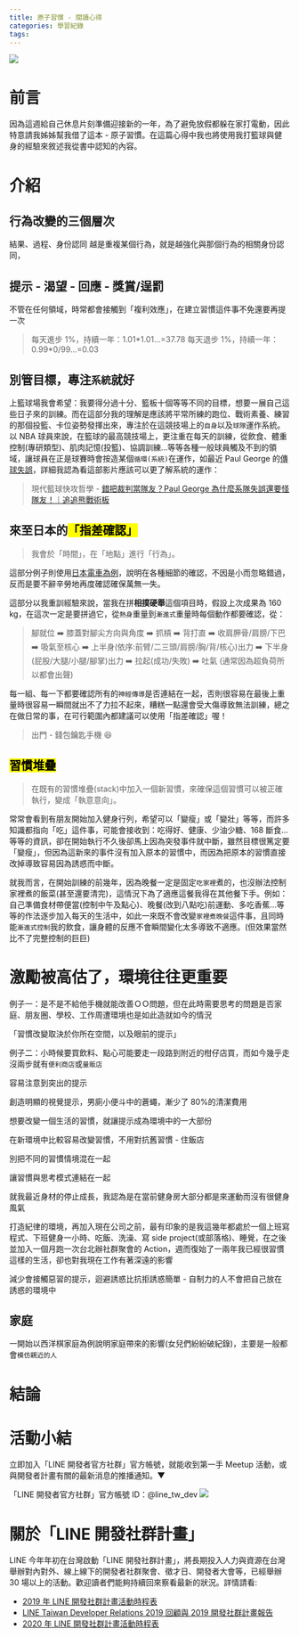 ```yaml
---
title: 原子習慣 - 閱讀心得
categories: 學習紀錄
tags:
---
```


<style>
  section.compact {
    font-size: 150%  
  }
  img[alt~="center"] {
    display: block;
    margin: 0 auto;
  }
</style>

![](https://nijialin.com/images/2020/1.png)

# 前言

因為這週給自己休息片刻準備迎接新的一年，為了避免放假都躲在家打電動，因此特意請我姊姊幫我借了這本 - 原子習慣。在這篇心得中我也將使用我打籃球與健身的經驗來敘述我從書中認知的內容。

<!-- more -->

# 介紹

## 行為改變的三個層次

結果、過程、身份認同
越是重複某個行為，就是越強化與那個行為的相關身份認同，

## 提示 - 渴望 - 回應 - 獎賞/逞罰

不管在任何領域，時常都會接觸到「複利效應」，在建立習慣這件事不免還要再提一次

> 每天進步 1%，持續一年：1.01\*1.01...=37.78
> 每天退步 1%，持續一年：0.99\*0/99...=0.03

## 別管目標，專注`系統`就好

上籃球場我會希望：我要得分過十分、籃板十個等等不同的目標，想要一展自己這些日子來的訓練。而在這部分我的理解是應該將平常所練的跑位、戰術素養、練習的那個投籃、卡位姿勢發揮出來，專注於在這競技場上的`自身`以及`球隊`運作系統。以 NBA 球員來說，在籃球的最高競技場上，更注重在每天的訓練，從飲食、體重控制(專研類型)、肌肉記憶(投籃)、協調訓練...等等各種一般球員觸及不到的領域，讓球員在正是球賽時會按造某個`循環(系統)`在運作，如最近 Paul George 的[傳球失誤](https://basketball.biji.co/index.php?q=news&act=info&id=24146&subtitle=%E3%80%90%E5%BD%B1%E7%89%87%E3%80%91NBA+%2F+%E7%AB%99%E4%BD%8D%E5%A4%AA%E6%BC%82%E4%BA%AE%EF%BC%81Paul+George%E8%AA%A4%E5%82%B3%E7%B5%A6%E5%BA%95%E8%A7%92%E8%A3%81%E5%88%A4%E9%87%80%E5%A4%B1%E8%AA%A4)，詳細我認為看這部影片應該可以更了解系統的運作：

> 現代籃球快攻哲學 - [錯把裁判當隊友？Paul George 為什麼系隊失誤還要怪隊友！｜追追熊戰術板](https://www.youtube.com/watch?v=4K_BQHOXnh0)

## 來至日本的<mark>「指差確認」</mark>

> 我會於「時間」，在「地點」進行「行為」。

這部分例子則使用[日本電車為例](https://zh.wikipedia.org/zh-tw/%E6%8C%87%E5%B7%AE%E7%A2%BA%E8%AA%8D)，說明在各種細節的確認，不因是小而忽略錯過，反而是要不辭辛勞地再度確認確保萬無一失。

這部分以我重訓經驗來說，當我在拼**相撲硬舉**這個項目時，假設上次成果為 160 kg，在這次一定是要拼過它，從`熱身`重量到`漸進式`重量時每個動作都要確認，從：

> 腳就位 ➡️ 膝蓋對腳尖方向與角度 ➡️ 抓槓 ➡️ 背打直 ➡️ 收肩胛骨/肩膀/下巴 ➡️ 吸氣至核心 ➡️ 上半身(依序:前臂/二三頭/肩膀/胸/背/核心)出力 ➡️ 下半身(屁股/大腿/小腿/腳掌)出力 ➡️ 拉起(成功/失敗) ➡️ 吐氣 (通常因為超負荷所以都會出聲)

每一組、每一下都要確認所有的`神經傳導`是否連結在一起，否則很容易在最後上重量時很容易一瞬間就出不了力拉不起來，糟糕一點還會受大傷導致無法訓練，總之在做日常的事，在可行範圍內都建議可以使用「指差確認」喔！

> 出門 - 錢包鑰匙手機 😆

## <mark>習慣堆疊</mark>

> 在既有的習慣堆疊(stack)中加入一個新習慣，來確保這個習慣可以被正確執行，變成「執意意向」。

常常會看到有朋友開始加入健身行列，希望可以「變瘦」或「變壯」等等，而許多知識都指向「吃」這件事，可能會接收到：吃得好、健康、少油少糖、168 斷食...等等的資訊，卻在開始執行不久後卻馬上因為突發事件就中斷，雖然目標很篤定要「變瘦」，但因為這新來的事件沒有加入原本的習慣中，而因為把原本的習慣直接改掉導致容易因為誘惑而中斷。

就我而言，在開始訓練的前幾年，因為晚餐一定是固定`吃家裡`煮的，也沒辦法控制家裡煮的飯菜(甚至還要清完)，這情況下為了適應這餐我得在其他餐下手。例如：自己準備食材帶便當(控制中午及點心)、晚餐(改到八點吃)前運動、多吃香蕉...等等的作法逐步加入每天的生活中，如此一來既不會改變`家裡煮晚餐`這件事，且同時能`漸進式控制`我的飲食，讓身體的反應不會瞬間變化太多導致不適應。(但效果當然比不了完整控制的巨巨)

# 激勵被高估了，環境往往更重要

例子一：是不是不給他手機就能改善ＯＯ問題，但在此時需要思考的問題是否家庭、朋友圈、學校、工作周遭環境也是如此造就如今的情況

「習慣改變取決於你所在空間，以及眼前的提示」

例子二：小時候要買飲料、點心可能要走一段路到附近的柑仔店買，而如今幾乎走沒兩步就有`便利商店`或`量販店`

容易注意到突出的提示

創造明顯的視覺提示，男廁小便斗中的蒼蠅，漸少了 80%的清潔費用

想要改變一個生活的習慣，就讓提示成為環境中的一大部份

在新環境中比較容易改變習慣，不用對抗舊習慣 - 住飯店

別把不同的習慣情境混在一起

讓習慣與思考模式連結在一起

就我最近身材的停止成長，我認為是在當前健身房大部分都是來運動而沒有很健身風氣

打造紀律的環境，再加入現在公司之前，最有印象的是我這幾年都處於一個上班寫程式、下班健身一小時、吃飯、洗澡、寫 side project(或部落格)、睡覺，在之後並加入一個月跑一次台北辦社群聚會的 Action，週而復始了一兩年我已經很習慣這樣的生活，卻也對我現在工作有著深遠的影響

減少會接觸惡習的提示，迴避誘惑比抗拒誘惑簡單 - 自制力的人不會把自己放在誘惑的環境中

## 家庭

一開始以西洋棋家庭為例說明家庭帶來的影響(女兒們紛紛破紀錄)，主要是一般都會`模仿親近的人`

# 結論

# 活動小結

立即加入「LINE 開發者官方社群」官方帳號，就能收到第一手 Meetup 活動，或與開發者計畫有關的最新消息的推播通知。▼

「LINE 開發者官方社群」官方帳號 ID：@line_tw_dev
![](https://www.evanlin.com/images/2020/line-tw-dev-qr.png)

# 關於「LINE 開發社群計畫」

LINE 今年年初在台灣啟動「LINE 開發社群計畫」，將長期投入人力與資源在台灣舉辦對內對外、線上線下的開發者社群聚會、徵才日、開發者大會等，已經舉辦 30 場以上的活動。歡迎讀者們能夠持續回來察看最新的狀況。詳情請看:

- [2019 年 LINE 開發社群計畫活動時程表](https://engineering.linecorp.com/zh-hant/blog/line-taiwan-developer-relations-2019-plan/)
- [LINE Taiwan Developer Relations 2019 回顧與 2019 開發社群計畫報告](https://engineering.linecorp.com/zh-hant/blog/line-taiwan-developer-relations-2019/)
- [2020 年 LINE 開發社群計畫活動時程表](https://engineering.linecorp.com/zh-hant/blog/2020-line-tw-devrel/)
